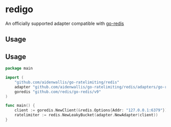 # redigo

An officially supported adapter compatible with [go-redis](https://github.com/redis/go-redis)

## Usage

## Usage

```go
package main

import (
	"github.com/aidenwallis/go-ratelimiting/redis"
	adapter "github.com/aidenwallis/go-ratelimiting/redis/adapters/go-redis"
	goredis "github.com/redis/go-redis/v9"
)

func main() {
	client := goredis.NewClient(&redis.Options{Addr: "127.0.0.1:6379"})
	ratelimiter := redis.NewLeakyBucket(adapter.NewAdapter(client))
}
```
